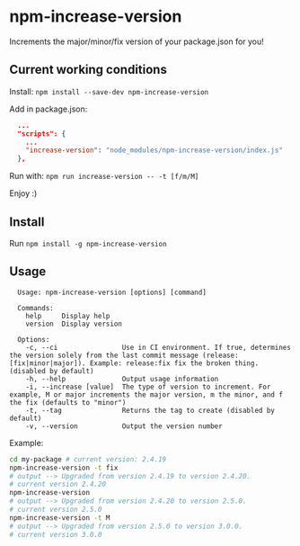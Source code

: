 # npm-increase-version

Increments the major/minor/fix version of your package.json for you!

## Current working conditions

Install: `npm install --save-dev npm-increase-version`

Add in package.json:

```json
  ...
  "scripts": {
    ...
    "increase-version": "node_modules/npm-increase-version/index.js"
  },
```

Run with: `npm run increase-version -- -t [f/m/M]`

Enjoy :)

## Install

Run `npm install -g npm-increase-version`

## Usage

```
  Usage: npm-increase-version [options] [command]
  
  Commands:
    help     Display help
    version  Display version
  
  Options:
    -c, --ci                Use in CI environment. If true, determines the version solely from the last commit message (release:[fix|minor|major]). Example: release:fix fix the broken thing. (disabled by default)
    -h, --help              Output usage information
    -i, --increase [value]  The type of version to increment. For example, M or major increments the major version, m the minor, and f the fix (defaults to "minor")
    -t, --tag               Returns the tag to create (disabled by default)
    -v, --version           Output the version number
```

Example:

```bash
cd my-package # current version: 2.4.19
npm-increase-version -t fix
# output --> Upgraded from version 2.4.19 to version 2.4.20.
# current version 2.4.20
npm-increase-version
# output --> Upgraded from version 2.4.20 to version 2.5.0.
# current version 2.5.0
npm-increase-version -t M
# output --> Upgraded from version 2.5.0 to version 3.0.0.
# current version 3.0.0
```
